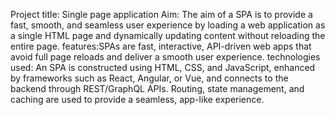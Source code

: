 Project title: Single page application
Aim: The aim of a SPA is to provide a fast, smooth, and seamless user experience by loading a web application as a single HTML page and dynamically updating content without reloading the entire page.
features:SPAs are fast, interactive, API-driven web apps that avoid full page reloads and deliver a smooth user experience.
technologies used: An SPA is constructed using HTML, CSS, and JavaScript, enhanced by frameworks such as React, Angular, or Vue, and connects to the backend through REST/GraphQL APIs. Routing, state management, and caching are used to provide a seamless, app-like experience.

